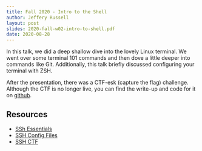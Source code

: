 ```yaml
---
title: Fall 2020 - Intro to the Shell
author: Jeffery Russell
layout: post
slides: 2020-fall-w02-intro-to-shell.pdf
date: 2020-08-28
---
```


In this talk, we did a deep shallow dive into the lovely Linux terminal.
We went over some terminal 101 commands and then dove a little deeper into commands like Git.
Additionally, this talk briefly discussed configuring your terminal with ZSH.

After the presentation, there was a CTF-esk (capture the flag) challenge.
Although the CTF is no longer live, you can find the write-up and code for it on [github](https://github.com/jrtechs/ssh-challenge).

## Resources

- [SSh Essentials](https://www.digitalocean.com/community/tutorials/ssh-essentials-working-with-ssh-servers-clients-and-keys)
- [SSH Config Files](https://linuxize.com/post/using-the-ssh-config-file/)
- [SSH CTF](https://github.com/jrtechs/ssh-challenge)
